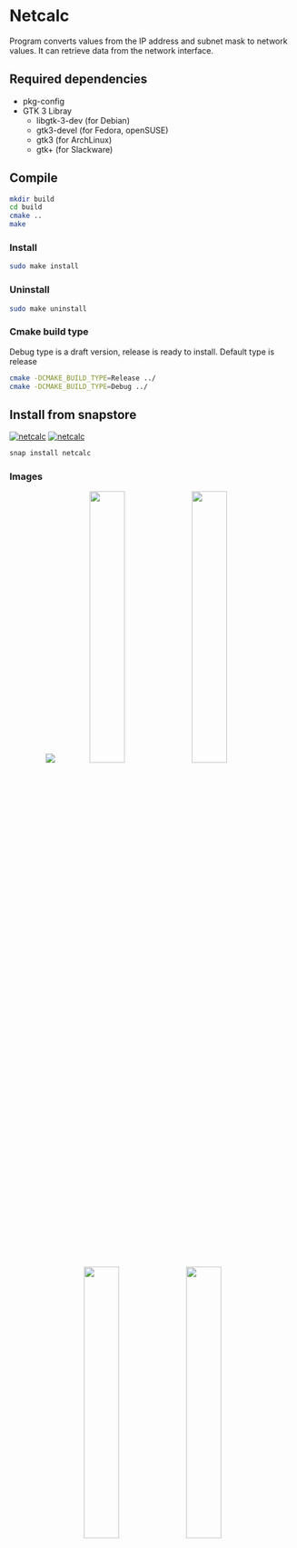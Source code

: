 # Netcalc
Program converts values from the IP address and subnet mask to network values.
It can retrieve data from the network interface.

## Required dependencies
  - pkg-config
  - GTK 3 Libray
    - libgtk-3-dev (for Debian)
    - gtk3-devel (for Fedora, openSUSE)
    - gtk3 (for ArchLinux)
    - gtk+ (for Slackware)

## Compile
```sh
mkdir build
cd build
cmake ..
make
```
### Install
```sh
sudo make install
```
### Uninstall
```sh
sudo make uninstall
```
### Cmake build type
Debug type is a draft version, release is ready to install.
Default type is release
```sh
cmake -DCMAKE_BUILD_TYPE=Release ../
cmake -DCMAKE_BUILD_TYPE=Debug ../
```

## Install from snapstore
[![netcalc](https://snapcraft.io//netcalc/badge.svg)](https://snapcraft.io/netcalc)
[![netcalc](https://snapcraft.io//netcalc/trending.svg?name=0)](https://snapcraft.io/netcalc)

```sh
snap install netcalc
```
### Images
<p align="center">
  <img src="https://dashboard.snapcraft.io/site_media/appmedia/2023/07/netcalc-8.png">
  <img src="https://dashboard.snapcraft.io/site_media/appmedia/2023/07/netcalc-1.png" width="35%">
  <img src="https://dashboard.snapcraft.io/site_media/appmedia/2023/07/netcalc-2.png" width="35%">
  <img src="https://dashboard.snapcraft.io/site_media/appmedia/2023/07/netcalc-3.png" width="35%">
  <img src="https://dashboard.snapcraft.io/site_media/appmedia/2023/07/netcalc-4.png" width="35%">
</p>

